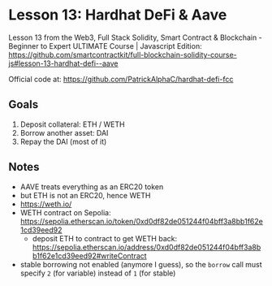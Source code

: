 # Lesson 13: Hardhat DeFi & Aave

Lesson 13 from the Web3, Full Stack Solidity, Smart Contract & Blockchain - Beginner to Expert ULTIMATE
Course | Javascript Edition:
https://github.com/smartcontractkit/full-blockchain-solidity-course-js#lesson-13-hardhat-defi--aave

Official code at:
https://github.com/PatrickAlphaC/hardhat-defi-fcc


## Goals

1. Deposit collateral: ETH / WETH
2. Borrow another asset: DAI
3. Repay the DAI (most of it)


## Notes

* AAVE treats everything as an ERC20 token
 * but ETH is not an ERC20, hence WETH
 * https://weth.io/
 * WETH contract on Sepolia: https://sepolia.etherscan.io/token/0xd0df82de051244f04bff3a8bb1f62e1cd39eed92
   * deposit ETH to contract to get WETH back: https://sepolia.etherscan.io/address/0xd0df82de051244f04bff3a8bb1f62e1cd39eed92#writeContract 
* stable borrowing not enabled (anymore I guess), so the `borrow` call must specify `2` (for variable)
  instead of `1` (for stable)